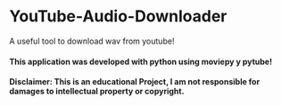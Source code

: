 # YouTube-Audio-Downloader
A useful tool to download wav from youtube!

#### This application was developed with python using moviepy y pytube! 
#### Disclaimer: This is an educational Project, I am not responsible for damages to intellectual property or copyright.
